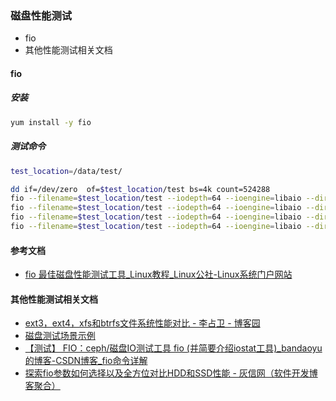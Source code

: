 ### 磁盘性能测试

- fio
- 其他性能测试相关文档

#### fio

##### 安装

```bash
yum install -y fio
```

##### 测试命令

```bash
test_location=/data/test/

dd if=/dev/zero  of=$test_location/test bs=4k count=524288 
fio --filename=$test_location/test --iodepth=64 --ioengine=libaio --direct=1 --rw=read      --bs=1m --size=2G --numjobs=4  --runtime=20 --group_reporting --name=test-seq-read    --output=test-seq-read.txt  
fio --filename=$test_location/test --iodepth=64 --ioengine=libaio --direct=1 --rw=write     --bs=1m --size=2G --numjobs=4  --runtime=20 --group_reporting --name=test-seq-write   --output=test-seq-write.txt 
fio --filename=$test_location/test --iodepth=64 --ioengine=libaio --direct=1 --rw=randread  --bs=4k --size=2G --numjobs=64 --runtime=20 --group_reporting --name=test-rand-read   --output=test-rand-read.txt 
fio --filename=$test_location/test --iodepth=64 --ioengine=libaio --direct=1 --rw=randwrite --bs=4k --size=2G --numjobs=64 --runtime=20 --group_reporting --name=test-rand-write  --output=test-rand-write.txt
```

#### 参考文档

- [fio 最佳磁盘性能测试工具_Linux教程_Linux公社-Linux系统门户网站](https://www.linuxidc.com/Linux/2017-04/143251.htm)

#### 其他性能测试相关文档

- [ext3，ext4，xfs和btrfs文件系统性能对比 - 李占卫 - 博客园](https://www.cnblogs.com/tommyli/p/3201047.html)
- [磁盘测试场景示例](https://portal.nutanix.com/page/documents/kbs/details?targetId=kA07V000000LX7xSAG)
- [【测试】 FIO：ceph/磁盘IO测试工具 fio (并简要介绍iostat工具)_bandaoyu的博客-CSDN博客_fio命令详解](https://blog.csdn.net/bandaoyu/article/details/113190057)
- [探索fio参数如何选择以及全方位对比HDD和SSD性能 - 灰信网（软件开发博客聚合）](https://www.freesion.com/article/36081203307/)
